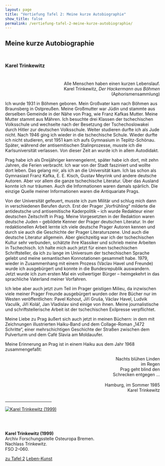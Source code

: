 ```yaml
--- 
layout: page 
title: "Vertiefung Tafel 2: Meine kurze Autobiographie" 
show_title: false 
permalink: /vertiefung-tafel-2-meine-kurze-autobiographie/
---
```


<div class="wax-container">
  <div style="padding-bottom:10px;" class="blockquote modern-quote">
    <h2 class="av-special-heading-tag" itemprop="headline">Meine kurze Autobiographie</h2>
    <div class="special-heading-border">
      <div class="special-heading-inner-border"></div>
    </div>
  </div>
  <div style="padding-bottom:10px;" class="blockquote modern-quote">
    <h3 class="av-special-heading-tag" itemprop="headline">Karel Trinkewitz</h3>
    <div class="special-heading-border">
      <div class="special-heading-inner-border"></div>
    </div>
  </div>
  <div class='wax-content'>
    <p style="text-align: right;">Alle Menschen haben einen kurzen Lebenslauf.<br>
    Karel Trinkewitz, <em>Der Hackermann aus Böhmen</em><br>
    (Aphorismensammlung)</p>
    <p>Ich wurde 1931 in Böhmen geboren. Mein Großvater kam nach Böhmen aus Braunsberg in Ostpreußen. Meine Großmutter war Jüdin und stammte aus derselben Gemeinde in der Nähe von Prag, wie Franz Kafkas Mutter. Meine Mutter stammt aus Mähren. Ich besuchte drei Klassen der tschechischen Volksschule und wechselte nach der Besetzung der Tschechoslowakei durch Hitler zur deutschen Volksschule. Weiter studieren durfte ich als Jude nicht. Nach 1946 ging ich wieder in die tschechische Schule. Wieder durfte ich nicht studieren, erst 1951 kam ich aufs Gymnasium in Teplitz-Schönau. Später, während der antisemitischen Stalinprozesse, musste ich die Karlsuniversität verlassen. Von dieser Zeit an wurde ich in allem Autodidakt.</p>
    <p>Prag habe ich als Dreijähriger kennengelernt, später habe ich dort, mit zehn Jahren, die Ferien verbracht. Ich war von der Stadt fasziniert und wollte dort leben. Das gelang mir, als ich an die Universität kam. Ich las schon als Gymnasiast Franz Kafka, E. E. Kisch, Gustav Meyrink und andere deutsche Autoren. Aber vor allem die ganze tschechische Literatur. Über das Ausland konnte ich nur träumen. Auch die Informationen waren damals spärlich. Die einzige Quelle meiner Informationen waren die Antiquariate Prags.</p>
    <p>Von der Universität gefeuert, musste ich zum Militär und schlug mich dann in verschiedenen Berufen durch. Erst der Prager „Vorfrühling“ milderte die antideutsche und antisemitische Kaderpolitik – ich wurde Redakteur einer deutschen Zeitschrift in Prag. Meine Vorgesetzten in der Redaktion waren deutsche Juden – gebildete Kenner der Prager deutschen Literatur. In der redaktionellen Arbeit lernte ich viele deutsche Prager Autoren kennen und durch sie auch die Geschichte der Prager Literaturszene. Und auch die deutsche Literatur allgemein. Aber gleichzeitig war ich der tschechischen Kultur sehr verbunden, schätzte ihre Klassiker und schrieb meine Arbeiten in Tschechisch. Ich halte mich auch jetzt für einen tschechischen Schriftsteller, da ich zu lange im Universum der tschechischen Sprache gelebt und meine semantischen Konnotationen gesammelt habe. 1979, wieder in Zusammenhang mit einem Prozess (Václav Havel und Freunde) wurde ich ausgebürgert und konnte in die Bundesrepublik auswandern. Jetzt wurde ich zum ersten Mal ein vollwertiger Bürger – heimgekehrt in das sprachliche Vaterland meiner Vorfahren.</p>
    <p>Ich lebe aber auch jetzt zum Teil im Prager geistigen Milieu, da inzwischen viele meiner Prager Freunde ausgebürgert wurden oder ihre Bücher nur im Westen veröffentlichen: Pavel Kohout, Jiří Gruša, Václav Havel, Ludvik Vaculík, Jiří Kolář, Jan Vladislav sind einige von ihnen. Meine journalistische und schriftstellerische Arbeit ist der tschechischen Exilpresse verpflichtet.</p>
    <p>Meine Liebe zu Prag äußert sich auch jetzt in meinen Büchern: in dem mit Zeichnungen illustrierten Haiku-Band und dem Collage-Roman „1472 Schritte“, einer mehrschichtigen Geschichte der Straßen zwischen dem Pulverturm und dem Café Slavia am Moldauufer.</p>
    <p>Meine Erinnerung an Prag ist in einem Haiku aus dem Jahr 1968 zusammengefaßt:</p>
    <p style="text-align: right;">
      Nachts blühen Linden<br />
      im Regen<br />
      Prag geht blind den<br />
      Schrecken entgegen …<br />
      <br />
      Hamburg, im Sommer 1985<br />
      Karel Trinkewitz
    </p>
    <p> </p>
    <div class="flex-wrapper">
      <div class="flex_column_table av-equal-height-column-flextable">
        <div class="flex_column av_three_fifth no_margin flex_column_table_cell av-equal-height-column av-align-top" style="border-radius:0px;">
          <div class="avia-image-container av-hover-grow noHover av-overlay-on-hover avia-align-center" itemscope="itemscope" itemtype="https://schema.org/ImageObject">
            <div class="avia-image-container-inner">
              <a href="{{ '/img/Abb_autobiographie_02.jpg' | absolute_url }}" class="avia_image">
                <div class="av-image-caption-overlay">
                  <div class="av-caption-image-overlay-bg" style="opacity:0.4; background-color:#000000;"></div>
                  <div class="av-image-caption-overlay-position">
                    <div class="av-image-caption-overlay-center" style="color:#ffffff;">
                      <p>Karel Trinkewitz (1999)</p>
                    </div>
                  </div>
                </div>
                <img class="avia_image" src="{{ '/img/Abb_autobiographie_02.jpg' | absolute_url }}" alt="Karel Trinkewitz (1999)" title="Karel Trinkewitz (1999)" itemprop="contentURL"/>
              </a>
            </div>
          </div>
        </div>
      </div>
      <div class="flex_column av_two_fifth no_margin flex_column_table_cell av-equal-height-column av-align-top" style="border-radius:0px;">
        <section class="av_textblock_section" itemscope="itemscope" itemtype="https://schema.org/BlogPosting" itemprop="blogPost">
          <div class="avia_textblock" itemprop="text">
            <p style="text-align: right;">
              <p> <br/> <br/></p>
              <strong>Karel Trinkewitz (1999)</strong><br/>
              Archiv Forschungsstelle Osteuropa Bremen.<br/>
              Nachlass Trinkewitz.<br/>
              FSO 2–060.
            </p>
          </div>
        </section>
      </div>
    </div>
  </div>
  <div class="buttons">
    <a href="{{ '/tafelinhalt2/' | relative_url }}" class="neutral">zu Tafel 2</a> <a href="{{ '/leben/' | relative_url }}" class="neutral">Leben-Kunst</a>
  </div>
</div>
